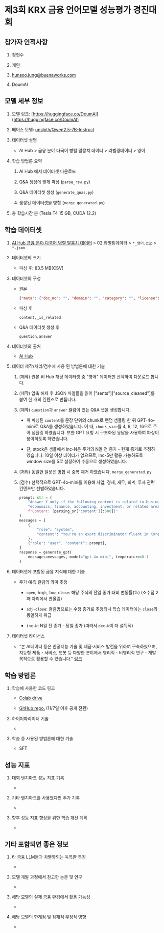 # 제3회 KRX 금융 언어모델 성능평가 경진대회

## 참가자 인적사항

1) 정헌수

2) 개인

3) hunsoo.jung@buenaworks.com

4) DoumAI

## 모델 세부 정보

1) 모델 링크: [https://huggingface.co/DoumAI](https://huggingface.co/DoumAI)
2) 베이스 모델: [unsloth/Qwen2.5-7B-Instruct](https://huggingface.co/unsloth/Qwen2.5-7B-Instruct)
3) 데이터셋 설명

    - AI Hub > 금융 분야 다국어 병렬 말뭉치 데이터 > 라벨링데이터 > 영어
4) 학습 방법론 요약

    1) AI Hub 에서 데이터셋 다운로드    

    2) Q&A 생성에 맞게 파싱 (`parse_raw.py`)

    3) Q&A 데이터셋 생성 (`generate_qnas.py`)
    
    4) 생성된 데이터셋을 병합 (`merge_generated.py`)

5) 총 학습시간 분 (Tesla T4 15 GB, CUDA 12.2)

## 학습 데이터셋

1) [AI Hub 금융 분야 다국어 병렬 말뭉치 데이터](https://www.aihub.or.kr/aihubdata/data/view.do?currMenu=115&topMenu=100&aihubDataSe=data&dataSetSn=71782) > 02.라벨링데이터 > `*_영어.zip` > `*.json`

2) 데이터셋의 크기

    - 파싱 후: 83.5 MB(CSV)

3) 데이터셋의 구성

    - 원본

        ```json
        {"meta": {"doc_no": "", "domain": "", "category": "", "license": "", "source_language": "", "taget_language": ""}, "sents": {"page": 0, "sn": "", "source_original": "", "source_cleaned": "", "mt": "", "mtpe": ""}}
        ```
    - 파싱 후
        ```csv
        content,_is_related
        ```
    
    - Q&A 데이터셋 생성 후
        ```csv
        question,answer
        ```

4) 데이터셋의 출처
    - [AI Hub](https:/www.aihub.or.kr)
5) 데이터 제작/처리/검수에 사용 된 방법론에 대한 기술
    1) (제작) 원본 AI Hub 해당 데이터셋 중 "영어" 데이터만 선택하여 다운로드 합니다.
    2) (제작) 압축 해제 후 JSON 파일들을 읽어 ["sents"]["source_cleaned"]를 붙여 한 개의 컨텐츠로 만듭니다.
    3) (제작) `question`과 `answer` 컬럼이 있는 Q&A 셋을 생성합니다.

        - 위 파싱된 `content`를 문장 단위의 chunk로 랜덤 샘플링 한 뒤 GPT-4o-mini로 Q&A를 생성하였습니다. 이 때, `chunk_size`를 4, 8, 12, 16으로 주어 샘플링 하였습니다. 또한 GPT 요청 시 구조화된 응답을 사용하여 파싱이 용이하도록 하였습니다.

        - 단, stock은 샘플에서 inc-N은 주가의 N일 전 종가 - 현재 종가로 추정하였습니다. 10일 이상 데이터가 없으므로, inc-5만 활용 가능하도록 window size를 5로 설정하여 수동으로 생성하였습니다.

    4) (처리) 동일한 질문은 병합 시 중복 제거 하였습니다. `merge_generated.py`
    5) (검수) 선택적으로 GPT-4o-mini를 이용해 사업, 경제, 재무, 회계, 투자 관련 컨텐츠만 선별하였습니다.

        ```python
        prompt: str = (
            "Answer Y only if the following content is related to business, "
            "economics, finance, accounting, investment, or related area.\n"
            f"Content: {parsing_sr['content'][:500]}"
        )
        messages = [
            {
                "role": "system",
                "content": "You're an exprt discriminator fluent in Korean.",
            },
            {"role": "user", "content": prompt},
        ]
        response = generate_gpt(
            messages=messages, model="gpt-4o-mini", temperature=0.1
        )
        ```
6) 데이터셋에 포함된 금융 지식에 대한 기술
    - 주가 예측 컬럼의 의미 추정

        - `open`, `high`, `low`, `close`: 해당 주식의 전일 종가 대비 변동률(%) (소수점 2째 자리에서 반올림)

        - `adj-close`: 컬럼명으로는 수정 종가로 추정되나 학습 데이터에는 `close`와 동일하게 취급

        - `inc-N`: N일 전 종가 - 당일 종가 (따라서 `dec-N`이 더 설득적)
7) 데이터셋 라이선스
    - "본 AI데이터 등은 인공지능 기술 및 제품·서비스 발전을 위하여 구축하였으며, 지능형 제품・서비스, 챗봇 등 다양한 분야에서 영리적・비영리적 연구・개발 목적으로 활용할 수 있습니다." [링크](https://www.aihub.or.kr/intrcn/guid/usagepolicy.do?currMenu=151&topMenu=105)

## 학습 방법론

1) 학습에 사용한 코드 링크

    - [Colab drive](https://drive.google.com/drive/folders/1ZYCssC5B1kRTrao9lK8EKTu-odwv6wZT?usp=sharing)

    - [GitHub repo.](https://github.com/jung-hunsoo/krx-finllm-2024) (11/7일 이후 공개 전환)
    
2) 하이퍼파리미터 기술

    - 

3) 학습 중 사용된 방법론에 대한 기술

    - SFT

## 성능 지표

1) 대회 벤치마크 성능 지표 기록

    - 

2) 기타 벤치마크를 사용했다면 추가 기록

    - 

3) 향후 성능 지표 향상을 위한 학습 개선 계획

    - 

## 기타 포함되면 좋은 정보

1) 타 금융 LLM들과 차별화되는 독특한 특징

    - 

2) 모델 개발 과정에서 참고한 논문 및 연구

    - 

3) 해당 모델의 실제 금융 환경에서 활용 가능성

    - 

4) 해당 모델의 한계점 및 잠재적 부정적 영향

    - 
